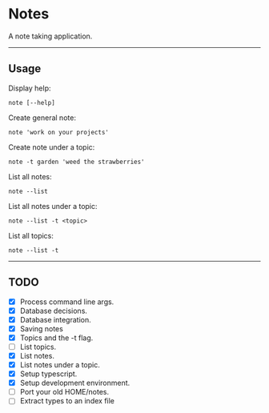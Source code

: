 # Notes

A note taking application.

---

## Usage

Display help:

`note [--help]`

Create general note:

`note 'work on your projects'`

Create note under a topic:

`note -t garden 'weed the strawberries'`

List all notes:

`note --list`

List all notes under a topic:

`note --list -t <topic>`

List all topics:

`note --list -t`

---

## TODO

- [x] Process command line args.
- [x] Database decisions.
- [x] Database integration.
- [x] Saving notes
- [x] Topics and the -t flag.
- [ ] List topics.
- [x] List notes.
- [x] List notes under a topic.
- [x] Setup typescript.
- [x] Setup development environment.
- [ ] Port your old HOME/notes.
- [ ] Extract types to an index file
